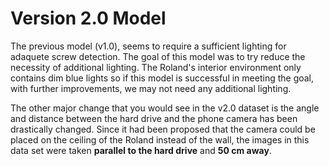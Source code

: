 # Version 2.0 Model
The previous model (v1.0), seems to require a sufficient lighting for adaquete screw detection. The goal of this model was to try reduce the necessity of additional lighting. The Roland's interior environment only contains dim blue lights so if this model is successful in meeting the goal, with further improvements, we may not need any additional lighting. 

The other major change that you would see in the v2.0 dataset is the angle and distance between the hard drive and the phone camera has been drastically changed. Since it had been proposed that the camera could be placed on the ceiling of the Roland instead of the wall, the images in this data set were taken **parallel to the hard drive** and **50 cm away**. 